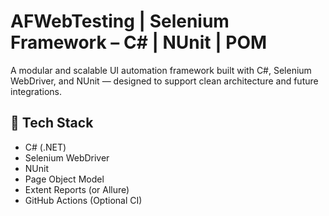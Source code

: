 # AFWebTesting | Selenium Framework – C# | NUnit | POM
A modular and scalable UI automation framework built with C#, Selenium WebDriver, and NUnit — designed to support clean architecture and future integrations.

## 🔧 Tech Stack

- C# (.NET)
- Selenium WebDriver
- NUnit
- Page Object Model
- Extent Reports (or Allure)
- GitHub Actions (Optional CI)
